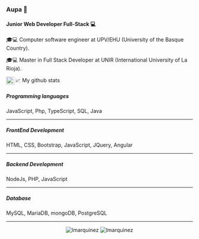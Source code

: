 ### Aupa 🤟

#### Junior Web Developer Full-Stack 💻

🎓💻 Computer software engineer at UPV/EHU (University of the Basque Country).

🎓💻 Master in Full Stack Developer at UNIR (International University of La Rioja).

<p style="margin:4px 0px">
  
<a href="https://www.linkedin.com/in/laura-marquinez-sedano/">
  <img align="left" alt="Laura's LinkedIN" width="22px" src="https://raw.githubusercontent.com/peterthehan/peterthehan/master/assets/linkedin.svg" />
</a>

📈 My github stats
  
</p>

##### Programming languages

JavaScript, Php, TypeScript, SQL, Java

____

##### FrontEnd Development

HTML, CSS, Bootstrap, JavaScript, JQuery, Angular

____

##### Backend Development

NodeJs, PHP, JavaScript

_____

##### Database

MySQL, MariaDB, mongoDB, PostgreSQL

_____

<p align="center"> 
  <img src="https://github-readme-stats.vercel.app/api?username=lmarquinez&show_icons=true&theme=gotham" alt="lmarquinez" />
  <img src="https://github-readme-stats.vercel.app/api/top-langs/?username=lmarquinez&layout=compact&theme=gotham" alt="lmarquinez" />
</p>

